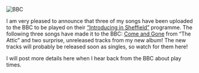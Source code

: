 ![BBC](https://i0.wp.com/www.alexseifertmusic.com/archives/wp-content/uploads/2011/10/images.jpeg?resize=240%2C144&ssl=1 "BBC")

I am very pleased to announce that three of my songs have been uploaded to the BBC to be played on their [“Introducing in Sheffield”](http://www.bbc.co.uk/programmes/p001d7w7) programme. The following three songs have made it to the BBC: [Come and Gone](http://itunes.apple.com/gb/album/the-attic-greatest-hits/id445191536) from “The Attic” and two surprise, unreleased tracks from my new album! The new tracks will probably be released soon as singles, so watch for them here!

I will post more details here when I hear back from the BBC about play times.